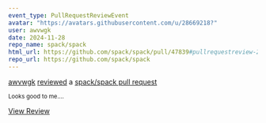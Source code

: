 ```yaml
---
event_type: PullRequestReviewEvent
avatar: "https://avatars.githubusercontent.com/u/28669218?"
user: awvwgk
date: 2024-11-28
repo_name: spack/spack
html_url: https://github.com/spack/spack/pull/47839#pullrequestreview-2468668917
repo_url: https://github.com/spack/spack
---
```


<a href='https://github.com/awvwgk' target='_blank'>awvwgk</a> <a href='https://github.com/spack/spack/pull/47839#pullrequestreview-2468668917' target='_blank'>reviewed</a> a <a href='https://github.com/spack/spack/pull/47839' target='_blank'>spack/spack pull request</a>

<small>Looks good to me....</small>

<a href='https://github.com/spack/spack/pull/47839#pullrequestreview-2468668917' target='_blank'>View Review</a>